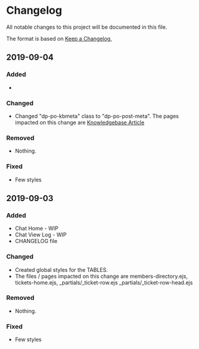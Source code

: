 # Changelog

All notable changes to this project will be documented in this file.

The format is based on [Keep a Changelog](https://keepachangelog.com/en/1.0.0/),

## 2019-09-04

### Added

-

### Changed

- Changed "dp-po-kbmeta" class to "dp-po-post-meta". The pages impacted on this change are [Knowledgebase Article](https://deskpro.github.io/portal-components/portal-style/demos/knowledgebase-article.html)

### Removed

- Nothing.

### Fixed

- Few styles

## 2019-09-03

### Added

- Chat Home - WIP
- Chat View Log - WIP
- CHANGELOG file

### Changed

- Created global styles for the TABLES.
- The files / pages impacted on this change are members-directory.ejs, tickets-home.ejs, \_partials/\_ticket-row.ejs \_partials/\_ticket-row-head.ejs

### Removed

- Nothing.

### Fixed

- Few styles
